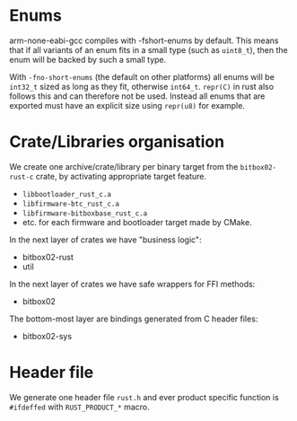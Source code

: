 # Enums

arm-none-eabi-gcc compiles with -fshort-enums by default. This means that if all variants of an
enum fits in a small type (such as `uint8_t`), then the enum will be backed by such a small type.


With `-fno-short-enums` (the default on other platforms) all enums will be `int32_t` sized as long
as they fit, otherwise `int64_t`.  `repr(C)` in rust also follows this and can therefore not be
used. Instead all enums that are exported must have an explicit size using `repr(u8)` for example.


# Crate/Libraries organisation

We create one archive/crate/library per binary target from the `bitbox02-rust-c` crate, by
activating appropriate target feature.

* `libbootloader_rust_c.a`
* `libfirmware-btc_rust_c.a`
* `libfirmware-bitboxbase_rust_c.a`
* etc. for each firmware and bootloader target made by CMake.

In the next layer of crates we have "business logic":

* bitbox02-rust
* util

In the next layer of crates we have safe wrappers for FFI methods:

* bitbox02

The bottom-most layer are bindings generated from C header files:

* bitbox02-sys

# Header file

We generate one header file `rust.h` and ever product specific function is `#ifdeffed` with
`RUST_PRODUCT_*` macro.
